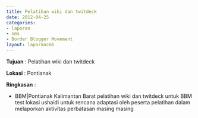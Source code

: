 ```yaml
---
title: Pelatihan wiki dan twitdeck
date: 2012-04-25
categories:
- laporan
- sms
- Border Blogger Movement
layout: laporancmb
---
```


**Tujuan** : Pelatihan wiki dan twitdeck 

**Lokasi** : Pontianak

**Ringkasan** : 
  * BBM\|Pontianak Kalimantan Barat pelatihan wiki dan twitdeck untuk BBM test lokasi ushaidi untuk rencana adaptasi oleh peserta pelatihan dalam melaporkan aktivitas perbatasan masing masing
